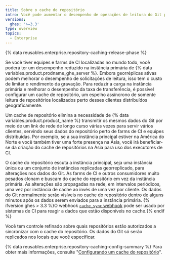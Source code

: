 ```yaml
---
title: Sobre o cache do repositório
intro: Você pode aumentar o desempenho de operações de leitura do Git para equipes distribuídas e farms de CI com cache de repositórios.
versions:
  ghes: '>=3.3'
type: overview
topics:
  - Enterprise
---
```


{% data reusables.enterprise.repository-caching-release-phase %}

Se você tiver equipes e farms de CI localizadas no mundo todo, você poderá ter um desempenho reduzido na instância primária de {% data variables.product.prodname_ghe_server %}. Embora georréplicas ativas podem melhorar o desempenho de solicitações de leitura, isso tem o custo de limitar o rendimento da gravação. Para reduzir a carga na instância primária e melhorar o desempenho da taxa de transferência, é possível configurar um cache de repositório, um espelho assíncrono de somente leitura de repositórios localizados perto desses clientes distribuídos geograficamente.

Um cache de repositório elimina a necessidade de {% data variables.product.product_name %} transmitir os mesmos dados do Git por meio de um link de rede de longo curso várias vezes para servir vários clientes, servindo seus dados do repositório perto de farms de CI e equipes distribuídas. Por exemplo, se a sua instância principal estiver na América do Norte e você também tiver uma forte presença na Ásia, você irá beneficiar-se da criação do cache de repositórios na Ásia para uso dos executores de CI.

O cache do repositório escuta a instância principal, seja uma instância única ou um conjunto de instâncias replicadas georreplicado, para alterações nos dados do Git. As farms de CI e outros consumidores muito pesados clonam e buscam do cache do repositório em vez da instância primária. As alterações são propagadas na rede, em intervalos periódicos, uma vez por instância de cache ao invés de uma vez por cliente. Os dados do Git normalmente serão visíveis no cache do repositório dentro de alguns minutos após os dados serem enviados para a instância primária.  {% ifversion ghes > 3.3 %}O webhook [`cache_sync` webhook](/developers/webhooks-and-events/webhooks/webhook-events-and-payloads#cache_sync) pode ser usado por sistemas de CI para reagir a dados que estão disponíveis no cache.{% endif %}

Você tem controle refinado sobre quais repositórios estão autorizados a sincronizar com o cache do repositório. Os dados do Git só serão replicados nos locais que você especificar.

{% data reusables.enterprise.repository-caching-config-summary %} Para obter mais informações, consulte "[Configurando um cache do repositório](/admin/enterprise-management/caching-repositories/configuring-a-repository-cache)".

